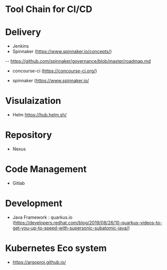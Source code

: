 # Tool Chain for CI/CD

# Delivery
- Jenkins
- Spinnaker (https://www.spinnaker.io/concepts/)
 
 -- https://github.com/spinnaker/governance/blob/master/roadmap.md
- concourse-ci (https://concourse-ci.org/)

- spinnaker (https://www.spinnaker.io/

# Visulaization 
- Helm https://hub.helm.sh/

# Repository 
- Nexus

# Code Management 
- Gitlab

# Development 
- Java Framework : quarkus.io (https://developers.redhat.com/blog/2019/08/26/10-quarkus-videos-to-get-you-up-to-speed-with-supersonic-subatomic-java/) 

# Kubernetes Eco system 
- https://argoproj.github.io/ 

